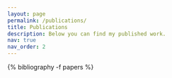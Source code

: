 ```yaml
---
layout: page
permalink: /publications/
title: Publications
description: Below you can find my published work.
nav: true
nav_order: 2
---
```


<!-- _pages/publications.md -->
<div class="publications">

{% bibliography -f papers %}

</div>
